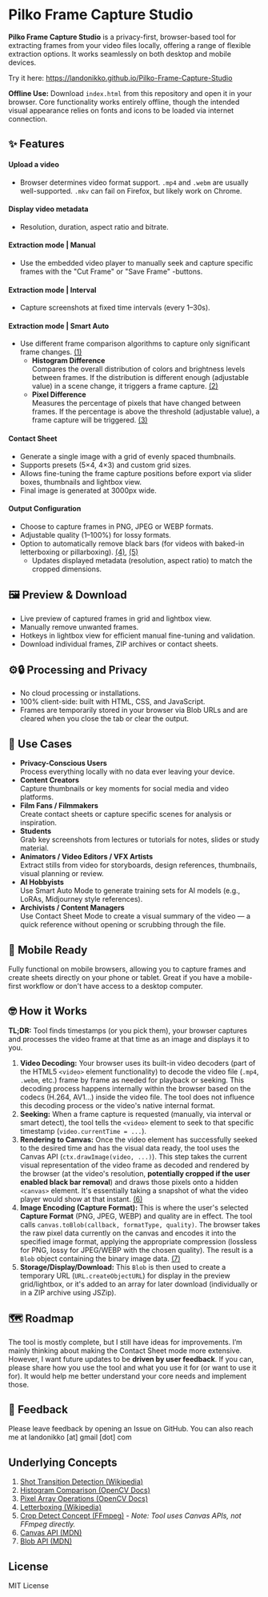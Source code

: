# Pilko Frame Capture Studio

**Pilko Frame Capture Studio** is a privacy-first, browser-based tool for extracting frames from your video files locally, offering a range of flexible extraction options. It works seamlessly on both desktop and mobile devices.

Try it here: https://landonikko.github.io/Pilko-Frame-Capture-Studio

**Offline Use:** Download `index.html` from this repository and open it in your browser. Core functionality works entirely offline, though the intended visual appearance relies on fonts and icons to be loaded via internet connection.

## ✨ Features
#### Upload a video
- Browser determines video format support. `.mp4` and `.webm` are usually well-supported. `.mkv` can fail on Firefox, but likely work on Chrome.

#### Display video metadata
- Resolution, duration, aspect ratio and bitrate.

#### Extraction mode | Manual
- Use the embedded video player to manually seek and  capture specific frames with the "Cut Frame" or "Save Frame" -buttons.

#### Extraction mode | Interval
- Capture screenshots at fixed time intervals (every 1–30s).

#### Extraction mode | Smart Auto
  - Use different frame comparison algorithms to capture only significant frame changes. [(1)](#underlying-concepts)
    - **Histogram Difference**<br />
        Compares the overall distribution of colors and brightness levels between frames. If the distribution is different enough (adjustable value) in a scene change, it triggers a frame capture. [(2)](#underlying-concepts)
    - **Pixel Difference**<br />
        Measures the percentage of pixels that have changed between frames. If the percentage is above the threshold (adjustable value), a frame capture will be triggered. [(3)](#underlying-concepts)

#### Contact Sheet
  - Generate a single image with a grid of evenly spaced thumbnails.  
  - Supports presets (5×4, 4×3) and custom grid sizes.  
  - Allows fine-tuning the frame capture positions before export via slider boxes, thumbnails and lightbox view.
  - Final image is generated at 3000px wide.

#### Output Configuration
- Choose to capture frames in PNG, JPEG or WEBP formats.
- Adjustable quality (1–100%) for lossy formats.
- Option to automatically remove black bars (for videos with baked-in letterboxing or pillarboxing). [(4)](#underlying-concepts), [(5)](#underlying-concepts)
  - Updates displayed metadata (resolution, aspect ratio) to match the cropped dimensions.

## 🖼️ Preview & Download
- Live preview of captured frames in grid and lightbox view.
- Manually remove unwanted frames.
- Hotkeys in lightbox view for efficient manual fine-tuning and validation.
- Download individual frames, ZIP archives or contact sheets.

## ⚙️🔒 Processing and Privacy
- No cloud processing or installations.
- 100% client-side: built with HTML, CSS, and JavaScript.
- Frames are temporarily stored in your browser via Blob URLs and are cleared when you close the tab or clear the output.

## 🎯 Use Cases
- **Privacy-Conscious Users**<br />
    Process everything locally with no data ever leaving your device.
- **Content Creators**<br />
    Capture thumbnails or key moments for social media and video platforms.
- **Film Fans / Filmmakers**<br />
    Create contact sheets or capture specific scenes for analysis or inspiration.
- **Students**<br />
    Grab key screenshots from lectures or tutorials for notes, slides or study material.
- **Animators / Video Editors / VFX Artists**<br />
    Extract stills from video for storyboards, design references, thumbnails, visual planning or review.
- **AI Hobbyists**<br />
    Use Smart Auto Mode to generate training sets for AI models (e.g., LoRAs, Midjourney style references).
- **Archivists / Content Managers**<br />
    Use Contact Sheet Mode to create a visual summary of the video — a quick reference without opening or scrubbing through the file.

## 📱 Mobile Ready
Fully functional on mobile browsers, allowing you to capture frames and create sheets directly on your phone or tablet. Great if you have a mobile-first workflow or don't have access to a desktop computer.

## 🤓 How it Works

**TL;DR:** Tool finds timestamps (or you pick them), your browser captures and processes the video frame at that time as an image and displays it to you.

1.  **Video Decoding:** Your browser uses its built-in video decoders (part of the HTML5 `<video>` element functionality) to decode the video file (`.mp4`, `.webm`, etc.) frame by frame as needed for playback or seeking. This decoding process happens internally within the browser based on the codecs (H.264, AV1...) inside the video file. The tool does not influence this decoding process or the video's native internal format.
2.  **Seeking:** When a frame capture is requested (manually, via interval or smart detect), the tool tells the `<video>` element to seek to that specific timestamp (`video.currentTime = ...`).
3.  **Rendering to Canvas:** Once the video element has successfully seeked to the desired time and has the visual data ready, the tool uses the Canvas API (`ctx.drawImage(video, ...)`). This step takes the current visual representation of the video frame as decoded and rendered by the browser (at the video's resolution, **potentially cropped if the user enabled black bar removal**) and draws those pixels onto a hidden `<canvas>` element. It's essentially taking a snapshot of what the video player would show at that instant. [(6)](#underlying-concepts)
4.  **Image Encoding (Capture Format):** This is where the user's selected **Capture Format** (PNG, JPEG, WEBP) and quality are in effect. The tool calls `canvas.toBlob(callback, formatType, quality)`. The browser takes the raw pixel data currently on the canvas and encodes it into the specified image format, applying the appropriate compression (lossless for PNG, lossy for JPEG/WEBP with the chosen quality). The result is a `Blob` object containing the binary image data. [(7)](#underlying-concepts)
5.  **Storage/Display/Download:** This `Blob` is then used to create a temporary URL (`URL.createObjectURL`) for display in the preview grid/lightbox, or it's added to an array for later download (individually or in a ZIP archive using JSZip).

## 🗺️ Roadmap
The tool is mostly complete, but I still have ideas for improvements. I’m mainly thinking about making the Contact Sheet mode more extensive.
However, I want future updates to be **driven by user feedback**. If you can, please share how you use the tool and what you use it for (or want to use it for). It would help me better understand your core needs and implement those.

## 📣 Feedback
Please leave feedback by opening an Issue on GitHub.
You can also reach me at landonikko [at] gmail [dot] com

## Underlying Concepts
1.  [Shot Transition Detection (Wikipedia)](https://en.wikipedia.org/wiki/Shot_transition_detection)
2.  [Histogram Comparison (OpenCV Docs)](https://docs.opencv.org/4.x/d8/dc8/tutorial_histogram_comparison.html)
3.  [Pixel Array Operations (OpenCV Docs)](https://docs.opencv.org/4.x/d2/de8/group__core__array.html#ga6dcfafa84b2c52094f606d362d04503d)
4.  [Letterboxing (Wikipedia)](https://en.wikipedia.org/wiki/Letterboxing_(filming))
5.  [Crop Detect Concept (FFmpeg)](https://ffmpeg.org/ffmpeg-filters.html#cropdetect) - *Note: Tool uses Canvas APIs, not FFmpeg directly.*
6.  [Canvas API (MDN)](https://developer.mozilla.org/en-US/docs/Web/API/Canvas_API)
7.  [Blob API (MDN)](https://developer.mozilla.org/en-US/docs/Web/API/Blob)

## License

MIT License